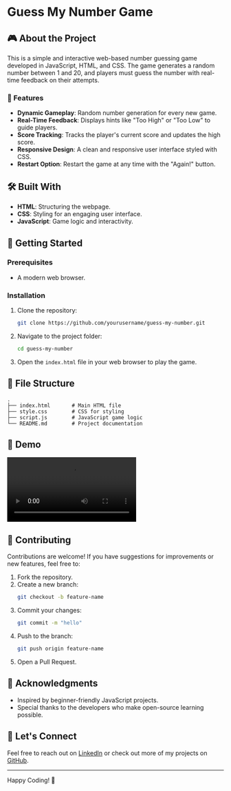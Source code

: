 
# Guess My Number Game

## 🎮 About the Project
This is a simple and interactive web-based number guessing game developed in JavaScript, HTML, and CSS. The game generates a random number between 1 and 20, and players must guess the number with real-time feedback on their attempts.

### 🌟 Features
- **Dynamic Gameplay**: Random number generation for every new game.
- **Real-Time Feedback**: Displays hints like "Too High" or "Too Low" to guide players.
- **Score Tracking**: Tracks the player's current score and updates the high score.
- **Responsive Design**: A clean and responsive user interface styled with CSS.
- **Restart Option**: Restart the game at any time with the "Again!" button.

## 🛠️ Built With
- **HTML**: Structuring the webpage.
- **CSS**: Styling for an engaging user interface.
- **JavaScript**: Game logic and interactivity.

## 🚀 Getting Started

### Prerequisites
- A modern web browser.

### Installation
1. Clone the repository:
   ```bash
   git clone https://github.com/yourusername/guess-my-number.git
   ```
2. Navigate to the project folder:
   ```bash
   cd guess-my-number
   ```
3. Open the `index.html` file in your web browser to play the game.

## 📂 File Structure
```
.
├── index.html       # Main HTML file
├── style.css        # CSS for styling
├── script.js        # JavaScript game logic
└── README.md        # Project documentation
```

## 🎥 Demo
![Demo GIF](javascript.mp4)

## 🤝 Contributing
Contributions are welcome! If you have suggestions for improvements or new features, feel free to:
1. Fork the repository.
2. Create a new branch:
   ```bash
   git checkout -b feature-name
   ```
3. Commit your changes:
   ```bash
   git commit -m "hello"
   ```
4. Push to the branch:
   ```bash
   git push origin feature-name
   ```
5. Open a Pull Request.

## 💬 Acknowledgments
- Inspired by beginner-friendly JavaScript projects.
- Special thanks to the developers who make open-source learning possible.

## 🙌 Let's Connect
Feel free to reach out on [LinkedIn](https://www.linkedin.com/) or check out more of my projects on [GitHub](https://github.com/vvishwa5524).

---

Happy Coding! 🎉
